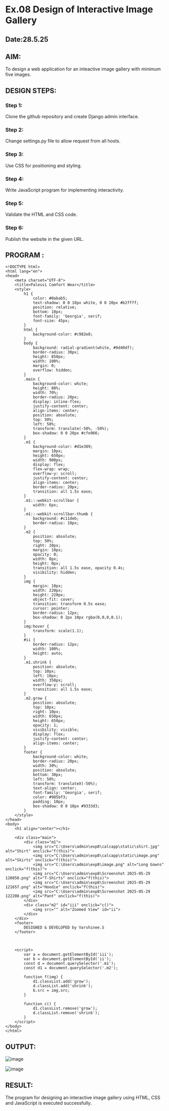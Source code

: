 # Ex.08 Design of Interactive Image Gallery
## Date:28.5.25

## AIM:
To design a web application for an inteactive image gallery with minimum five images.

## DESIGN STEPS:

### Step 1:
Clone the github repository and create Django admin interface.

### Step 2:
Change settings.py file to allow request from all hosts.

### Step 3:
Use CSS for positioning and styling.

### Step 4:
Write JavaScript program for implementing interactivity.

### Step 5:
Validate the HTML and CSS code.

### Step 6:
Publish the website in the given URL.

## PROGRAM :
```
<!DOCTYPE html>
<html lang="en">
<head>
    <meta charset="UTF-8">
    <title>Palessi Comfort Wear</title>
    <style>
        h1 {
            color: #0abab5;
            text-shadow: 0 0 10px white, 0 0 20px #b2ffff;
            position: relative;
            bottom: 10px;
            font-family: 'Georgia', serif;
            font-size: 45px;
        }
        html {
            background-color: #c982e8;
        }
        body {
            background: radial-gradient(white, #9d40df);
            border-radius: 30px;
            height: 850px;
            width: 100%;
            margin: 0;
            overflow: hidden;
        }
        .main {
            background-color: white;
            height: 80%;
            width: 70%;
            border-radius: 20px;
            display: inline-flex;
            justify-content: center;
            align-items: center;
            position: absolute;
            top: 50%;
            left: 50%;
            transform: translate(-50%, -50%);
            box-shadow: 0 0 20px #cfe966;
        }
        .m1 {
            background-color: #d1e389;
            margin: 10px;
            height: 650px;
            width: 900px;
            display: flex;
            flex-wrap: wrap;
            overflow-y: scroll;
            justify-content: center;
            align-items: center;
            border-radius: 20px;
            transition: all 1.5s ease;
        }
        .m1::-webkit-scrollbar {
            width: 6px;
        }
        .m1::-webkit-scrollbar-thumb {
            background: #c11deb;
            border-radius: 10px;
        }
        .m2 {
            position: absolute;
            top: 50%;
            right: 10px;
            margin: 10px;
            opacity: 0;
            width: 0px;
            height: 0px;
            transition: all 1.5s ease, opacity 0.4s;
            visibility: hidden;
        }
        img {
            margin: 10px;
            width: 220px;
            height: 220px;
            object-fit: cover;
            transition: transform 0.5s ease;
            cursor: pointer;
            border-radius: 12px;
            box-shadow: 0 2px 10px rgba(0,0,0,0.1);
        }
        img:hover {
            transform: scale(1.1);
        }
        #ii {
            border-radius: 12px;
            width: 100%;
            height: auto;
        }
        .m1.shrink {
            position: absolute;
            top: 10px;
            left: 10px;
            width: 350px;
            overflow-y: scroll;
            transition: all 1.5s ease;
        }
        .m2.grow {
            position: absolute;
            top: 10px;
            right: 10px;
            width: 650px;
            height: 650px;
            opacity: 1;
            visibility: visible;
            display: flex;
            justify-content: center;
            align-items: center;
        }
        footer {
            background-color: white;
            border-radius: 20px;
            width: 30%;
            position: absolute;
            bottom: 30px;
            left: 50%;
            transform: translateX(-50%);
            text-align: center;
            font-family: 'Georgia', serif;
            color: #905bf3;
            padding: 10px;
            box-shadow: 0 0 10px #9333d3;
        }
    </style>
</head>
<body>
    <h1 align="center"></h1>

    <div class="main">
        <div class="m1">
            <img src="C:\Users\admin\exp8\calcapp\static\shirt.jpg" alt="Shirt" onclick="f(this)">
            <img src="C:\Users\admin\exp8\calcapp\static\image.png" alt="Skirts" onclick="f(this)">
            <img src="C:\Users\admin\exp8\image.png" alt="Long Gowns" onclick="f(this)">
            <img src="C:\Users\admin\exp8\Screenshot 2025-05-29 120850.png" alt="T-Shirts" onclick="f(this)">
            <img src="C:\Users\admin\exp8\Screenshot 2025-05-29 121657.png" alt="Hoodie" onclick="f(this)">
            <img src="C:\Users\admin\exp8\Screenshot 2025-05-29 122208.png" alt="Pant" onclick="f(this)">
        </div>
        <div class="m2" id="iii" onclick="c()">
            <img src="" alt="Zoomed View" id="ii">
        </div>
    </div>
    <footer>
        DESIGNED & DEVELOPED by Varshinee.S
    </footer>



    <script>
        var a = document.getElementById('iii');
        var b = document.getElementById('ii');
        const d = document.querySelector('.m1');
        const d1 = document.querySelector('.m2');

        function f(img) {
            d1.classList.add('grow');
            d.classList.add('shrink');
            b.src = img.src;
        }

        function c() {
            d1.classList.remove('grow');
            d.classList.remove('shrink');
        }
    </script>
</body>
</html>
```

## OUTPUT:

![image](https://github.com/user-attachments/assets/8e1d3332-e97e-48cd-acff-f0af53bf0219)


![image](https://github.com/user-attachments/assets/a757ed5e-4c61-4e1b-961f-1be59ce9a73a)




## RESULT:
The program for designing an interactive image gallery using HTML, CSS and JavaScript is executed successfully.
